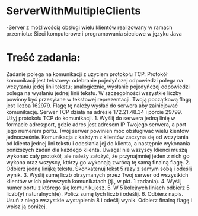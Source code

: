 # ServerWithMultipleClients
-Server z możliwością obsługi wielu klientów realizowany w ramach przemiotu: Sieci komputerowe i programowania sieciowe w języku Java
# Treść zadania:
Zadanie polega na komunikacji z użyciem protokołu TCP. Protokół komunikacji jest tekstowy: odebranie pojedyńczej odpowiedzi polega na wczytaniu jedej linii tekstu; analogicznie, wysłanie pojedyńczej odpowiedzi polega na wysłaniu jednej linii tekstu. W szczególności wszystkie liczby powinny być przesyłane w tekstowej reprezentacji. Twoją początkową flagą jest liczba 162979. Flagę tę należy wysłać do serwera aby zainicjować komunikację. Serwer TCP działa na adresie 172.21.48.34 i porcie 29799. Użyj protokołu TCP do komunikacji. 1. Wyślij do serwera jedną linię w formacie adres:port, gdzie adres jest adresem IP Twojego serwera, a port jego numerem portu. Twój serwer powinien móc obsługiwać wielu kientów jednocześnie. Komunikacja z każdym z klientów zaczyna się od wczytania od klienta jednej lini tekstu i odesłania jej do klienta, a następnie wykonania poniższych zadań dla każdego klienta. Uwaga! nie wszyscy klienci muszą wykonać cały protokół, ale należy założyć, że przynajmniej jeden z nich go wykona oraz wszyscy, którzy go wykonają zwrócą tę samą finalną flagę. 2. Odbierz jedną linijkę tekstu. Skonkatenuj tekst 5 razy z samym sobą i odeślij wynik. 3. Wyślij sumę liczb otrzymanych przez Twoj serwer od wszystkich klientów w ich pierwszych komunikatach (tj., w pkt. 1 zadania). 4. Wyślij numer portu z którego się komunikujesz. 5. W 5 kolejnych liniach odbierz 5 liczb(y) naturalnych(e). Policz sumę tych liczb i odeślij. 6. Odbierz napis. Usuń z niego wszystkie wystąpienia 8 i odeślij wynik. Odbierz finalną flagę i wpisz ją poniżej.
 
